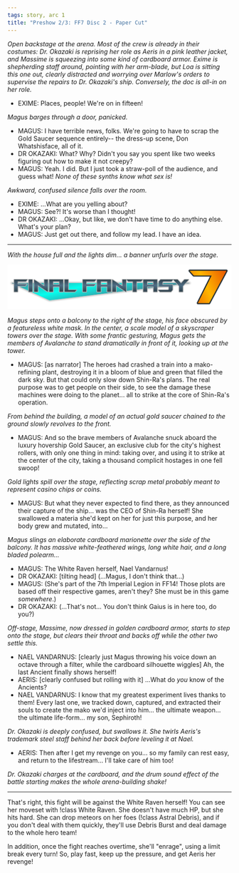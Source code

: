 ```yaml
---
tags: story, arc 1
title: "Preshow 2/3: FF7 Disc 2 - Paper Cut"
---
```


*Open backstage at the arena. Most of the crew is already in their costumes: Dr. Okazaki is reprising her role as Aeris in a pink leather jacket, and Massime is squeezing into some kind of cardboard armor. Exime is shepherding staff around, pointing with her arm-blade, but Loa is sitting this one out, clearly distracted and worrying over Marlow's orders to supervise the repairs to Dr. Okazaki's ship. Conversely, the doc is all-in on her role.*

* EXIME: Places, people! We're on in fifteen!

*Magus barges through a door, panicked.*

* MAGUS: I have terrible news, folks. We're going to have to scrap the Gold Saucer sequence entirely-- the dress-up scene, Don Whatshisface, all of it.
* DR OKAZAKI: What? Why? Didn't you say you spent like two weeks figuring out how to make it not creepy?
* MAGUS: Yeah. I did. But I just took a straw-poll of the audience, and guess what! *None of these synths know what sex is!*

*Awkward, confused silence falls over the room.*

* EXIME: ...What are you yelling about?
* MAGUS: See?! It's worse than I thought!
* DR OKAZAKI: ...Okay, but like, we don't have time to do anything else. What's your plan?
* MAGUS: Just get out there, and follow my lead. I have an idea.

-----

*With the house full and the lights dim... a banner unfurls over the stage.*

![A logo for "Final Fantasy 7" (no roman numerals), in the style of the Mega Man 7 logo, in the ASUS Republic of Gamers font.](/assets/images/2023-12-ff7logo.png)

*Magus steps onto a balcony to the right of the stage, his face obscured by a featureless white mask. In the center, a scale model of a skyscraper towers over the stage. With some frantic gesturing, Magus gets the members of Avalanche to stand dramatically in front of it, looking up at the tower.*

* MAGUS: [as narrator] The heroes had crashed a train into a mako-refining plant, destroying it in a bloom of blue and green that filled the dark sky. But that could only slow down Shin-Ra's plans. The real purpose was to get people on their side, to see the damage these machines were doing to the planet... all to strike at the core of Shin-Ra's operation.

*From behind the building, a model of an actual gold saucer chained to the ground slowly revolves to the front.*

* MAGUS: And so the brave members of Avalanche snuck aboard the luxury hovership Gold Saucer, an exclusive club for the city's highest rollers, with only one thing in mind: taking over, and using it to strike at the center of the city, taking a thousand complicit hostages in one fell swoop!

*Gold lights spill over the stage, reflecting scrap metal probably meant to represent casino chips or coins.*

* MAGUS: But what they never expected to find there, as they announced their capture of the ship... was the CEO of Shin-Ra herself! She swallowed a materia she'd kept on her for just this purpose, and her body grew and mutated, into...

*Magus slings an elaborate cardboard marionette over the side of the balcony. It has massive white-feathered wings, long white hair, and a long bladed polearm...*

* MAGUS: The White Raven herself, Nael Vandarnus!
* DR OKAZAKI: [tilting head] (...Magus, I don't think that...)
* MAGUS: (She's part of the 7th Imperial Legion in FF14! Those plots are based off their respective games, aren't they? She must be in this game *somewhere*.)
* DR OKAZAKI: (...That's not... You don't think Gaius is in here too, do you?)

*Off-stage, Massime, now dressed in golden cardboard armor, starts to step onto the stage, but clears their throat and backs off while the other two settle this.*

* NAEL VANDARNUS: [clearly just Magus throwing his voice down an octave through a filter, while the cardboard silhouette wiggles] Ah, the last Ancient finally shows herself!
* AERIS: [clearly confused but rolling with it] ...What do *you* know of the Ancients?
* NAEL VANDARNUS: I know that my greatest experiment lives thanks to them! Every last one, we tracked down, captured, and extracted their souls to create the mako we'd inject into him... the ultimate weapon... the ultimate life-form... my son, Sephiroth!

*Dr. Okazaki is deeply confused, but swallows it. She twirls Aeris's trademark steel staff behind her back before leveling it at Nael.*

* AERIS: Then after I get my revenge on you... so my family can rest easy, and return to the lifestream... I'll take care of him too!

*Dr. Okazaki charges at the cardboard, and the drum sound effect of the battle starting makes the whole arena-building shake!*

-----

That's right, this fight will be against the White Raven herself! You can see her moveset with !class White Raven. She doesn't have much HP, but she hits hard. She can drop meteors on her foes (!class Astral Debris), and if you don't deal with them quickly, they'll use Debris Burst and deal damage to the whole hero team!

In addition, once the fight reaches overtime, she'll "enrage", using a limit break every turn! So, play fast, keep up the pressure, and get Aeris her revenge!